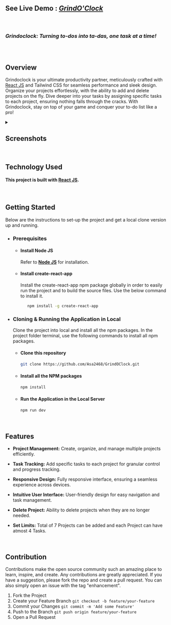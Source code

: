 ## See Live Demo : <strong><em>[GrindO'Clock](https://asa2468.github.io/GrindOClock/)</em></strong> 
<br>

##
### *Grindoclock: Turning to-dos into ta-das, one task at a time!*
##
<br>

## Overview
Grindoclock is your ultimate productivity partner, meticulously crafted with [React JS](https://reactjs.org/) and Tailwind CSS for seamless performance and sleek design. Organize your projects effortlessly, with the ability to add and delete projects on the fly. Dive deeper into your tasks by assigning specific tasks to each project, ensuring nothing falls through the cracks. With Grindoclock, stay on top of your game and conquer your to-do list like a pro!
<br>
<details>
  <summary><h2>Screenshots</h2></summary>

  ![Screenshot 1](https://github.com/Asa2468/GrindOClock/blob/main/public/Screenshots/1.%20homepage_no_project_selected.png)
  ![Screenshot 2](https://github.com/Asa2468/GrindOClock/blob/main/public/Screenshots/2.%20add_new_project.png)
  ![Screenshot 3](https://github.com/Asa2468/GrindOClock/blob/main/public/Screenshots/3.%20provide_title_modal.png)
  ![Screenshot 4](https://github.com/Asa2468/GrindOClock/blob/main/public/Screenshots/4.%20provide_description_modal.png)
  ![Screenshot 5](https://github.com/Asa2468/GrindOClock/blob/main/public/Screenshots/5.%20provide_project_due_date_modal.png)
  ![Screenshot 6](https://github.com/Asa2468/GrindOClock/blob/main/public/Screenshots/6.%20individual_project_section.png)
  ![Screenshot 7](https://github.com/Asa2468/GrindOClock/blob/main/public/Screenshots/7.%20empty_task_modal.png)
  ![Screenshot 8](https://github.com/Asa2468/GrindOClock/blob/main/public/Screenshots/8.%20task_too_short_modal.png)
  ![Screenshot 9](https://github.com/Asa2468/GrindOClock/blob/main/public/Screenshots/9.%20task_limit_modal.png)
  ![Screenshot 10](https://github.com/Asa2468/GrindOClock/blob/main/public/Screenshots/10.%20project_limit_modal.png)

</details>

<br>

## Technology Used
#### This project  is built with [React JS](https://reactjs.org/).

<br>

## Getting Started
Below are the instructions to set-up the project and get a local clone version up and running.
<ul>
<li>
 
### Prerequisites
<ul>

<li>
  
  #### Install Node JS
Refer to <strong>[Node JS](https://nodejs.org/en/)</strong> for installation.
</li>
<li>
  
#### Install create-react-app
Install the create-react-app npm package globally in order to easily run the project and to build the source files. Use the below command to install it.
```sh
   npm install -g create-react-app
   ```
</li>
</ul>
</li>
<li>
  
### Cloning & Running the Application in Local

Clone the project into local and install all the npm packages. In the project folder terminal, use the following commands to install all npm packages.
<ul>
<li>
  
  #### Clone this repository
   ```sh
   git clone https://github.com/Asa2468/GrindOClock.git

   ```
</li>
<li>
  
  #### Install all the NPM packages
   ```sh
   npm install
   ```
</li>
<li>
  
  #### Run the Application in the Local Server
   ```js
   npm run dev
   ```
</li>
</ul>
</li>
</ul>

<br>

## Features
- **Project Management:**
  Create, organize, and manage multiple projects efficiently.

- **Task Tracking:**
  Add specific tasks to each project for granular control and progress tracking.

- **Responsive Design:**
  Fully responsive interface, ensuring a seamless experience across devices.
    
- **Intuitive User Interface:**
  User-friendly design for easy navigation and task management.

- **Delete Project:**
  Ability to delete projects when they are no longer needed.

- **Set Limits:**
  Total of 7 Projects can be added and each Project can have atmost 4 Tasks.

<br>

## Contribution
Contributions make the open source community such an amazing place to learn, inspire, and create. Any contributions are greatly appreciated. If you have a suggestion, please fork the repo and create a pull request. You can also simply open an issue with the tag "enhancement".
1. Fork the Project
2. Create your Feature Branch `git checkout -b feature/your-feature`
3. Commit your Changes `git commit -m 'Add some Feature'`
4. Push to the Branch `git push origin feature/your-feature`
5. Open a Pull Request

<br>
